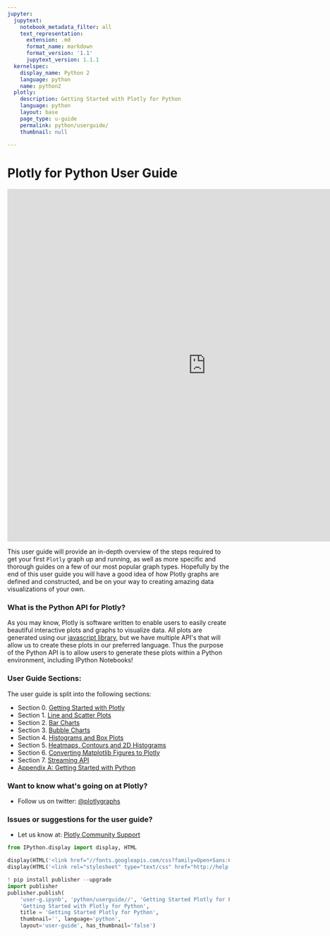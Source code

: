```yaml
---
jupyter:
  jupytext:
    notebook_metadata_filter: all
    text_representation:
      extension: .md
      format_name: markdown
      format_version: '1.1'
      jupytext_version: 1.1.1
  kernelspec:
    display_name: Python 2
    language: python
    name: python2
  plotly:
    description: Getting Started with Plotly for Python
    language: python
    layout: base
    page_type: u-guide
    permalink: python/userguide/
    thumbnail: null
    
---
```


# Plotly for Python User Guide





<iframe width="900" height="800" frameborder="0" scrolling="no" src="https://plot.ly/~kevintest/21.embed"></iframe>



This user guide will provide an in-depth overview of the steps required to get your first `Plotly` graph up and running, as well as more specific and thorough guides on a few of our most popular graph types. Hopefully by the end of this user guide you will have a good idea of how Plotly graphs are defined and constructed, and be on your way to creating amazing data visualizations of your own.


### What is the Python API for Plotly?



As you may know, Plotly is software written to enable users to easily create beautiful interactive plots and graphs to visualize data. All plots are generated using our [javascript library](https://plot.ly/javascript), but we have multiple API's that will allow us to create these plots in our preferred language. Thus the purpose of the Python API is to allow users to generate these plots within a Python environment, including IPython Notebooks!


### User Guide Sections:



The user guide is split into the following sections:

- Section 0. [Getting Started with Plotly](https://plot.ly/python/getting_started)
- Section 1. [Line and Scatter Plots](https://plot.ly/python/line-and-scatter-plots-tutorial)
- Section 2. [Bar Charts](https://plot.ly/python/bar-charts-tutorial)
- Section 3. [Bubble Charts](https://plot.ly/python/bubble-charts-tutorial)
- Section 4. [Histograms and Box Plots](https://plot.ly/python/histograms-and-box-plots-tutorial)
- Section 5. [Heatmaps, Contours and 2D Histograms](https://plot.ly/python/heatmaps-contours-and-2dhistograms-tutorial)
- Section 6. [Converting Matplotlib Figures to Plotly](https://plot.ly/python/matplotlib-to-plotly-tutorial)
- Section 7. [Streaming API](https://plot.ly/python/intro_streaming)
- [Appendix A: Getting Started with Python](https://plot.ly/python/python-tutorial)


### Want to know what's going on at Plotly?

* Follow us on twitter:
[@plotlygraphs](https://twitter.com/plotlygraphs)

### Issues or suggestions for the user guide?

* Let us know at: [Plotly Community Support](http://community.plot.ly)

```python
from IPython.display import display, HTML

display(HTML('<link href="//fonts.googleapis.com/css?family=Open+Sans:600,400,300,200|Inconsolata|Ubuntu+Mono:400,700" rel="stylesheet" type="text/css" />'))
display(HTML('<link rel="stylesheet" type="text/css" href="http://help.plot.ly/documentation/all_static/css/ipython-notebook-custom.css">'))

! pip install publisher --upgrade
import publisher
publisher.publish(
    'user-g.ipynb', 'python/userguide//', 'Getting Started Plotly for Python',
    'Getting Started with Plotly for Python',
    title = 'Getting Started Plotly for Python',
    thumbnail='', language='python',
    layout='user-guide', has_thumbnail='false')
```

```python

```
